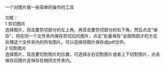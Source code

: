 一个对图片做一些简单的操作的工具

功能：  
1 剪切图片  
选择图片，双击要剪切部分的左上角，再双击要剪切部分的右下角，然后点击"保存"，将在同一个文件夹内保存剪切后的图片，点击"批量保存"会按照刚才的方式处理这个文件夹内的所有图片。可以选择将图片保存成pdf文件。  
2 切割图片  
选择图片，双击要切割图片的位置，可选择左右切割图片或者上下切割图片，点击保存后图片会保存在相同文件夹内。  
